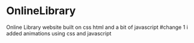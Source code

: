# OnlineLibrary
Online Library website built on css html and a bit of javascript
  #change 1
      i added animations using css and javascript

